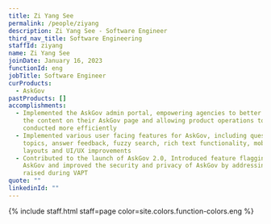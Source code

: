 ```yaml
---
title: Zi Yang See
permalink: /people/ziyang
description: Zi Yang See - Software Engineer
third_nav_title: Software Engineering
staffId: ziyang
name: Zi Yang See
joinDate: January 16, 2023
functionId: eng
jobTitle: Software Engineer
curProducts:
  - AskGov
pastProducts: []
accomplishments:
  - Implemented the AskGov admin portal, empowering agencies to better manage
    the content on their AskGov page and allowing product operations to be
    conducted more efficiently
  - Implemented various user facing features for AskGov, including question
    topics, answer feedback, fuzzy search, rich text functionality, mobile
    layouts and UI/UX improvements
  - Contributed to the launch of AskGov 2.0, Introduced feature flagging to
    AskGov and improved the security and privacy of AskGov by addressing issues
    raised during VAPT
quote: ""
linkedinId: ""
---
```


{% include staff.html staff=page color=site.colors.function-colors.eng %}
